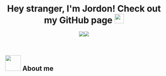 <h1 align ='center'><b>Hey stranger, I'm Jordon! Check out my GitHub page </b> <img src="https://media.giphy.com/media/hvRJCLFzcasrR4ia7z/giphy.gif" width="30px"/></h1>
<p align="center">
  <img src = "https://media.giphy.com/media/5YbWCIZOApkQUgo75Y/giphy.gif"/><img src = "https://media.giphy.com/media/pb9Xok8BbyaFMWB3tu/giphy.gif"/></p>

<br>

## <picture><img src ="https://media.giphy.com/media/lJoqZWcFDAbvy/giphy.gif" width = 50px></picture> **About me**
<!--
**jochennn/jochennn** is a ✨ _special_ ✨ repository because its `README.md` (this file) appears on your GitHub profile.

Here are some ideas to get you started:

- 🔭 I’m currently working on ...
- 🌱 I’m currently learning ...
- 👯 I’m looking to collaborate on ...
- 🤔 I’m looking for help with ...
- 💬 Ask me about ...
- 📫 How to reach me: ...
- 😄 Pronouns: ...
- ⚡ Fun fact: ...
-->
